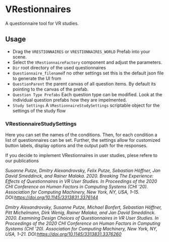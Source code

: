 # VRestionnaires
A questionnaire tool for VR studies.


## Usage
 - Drag the `VRESTIONNAIRES` or `VRESTIONNAIRES_WORLD` Prefab into your scene.
 - Select the `VRestionnaireFactory` component and adjust the parameters.
  - `Dir` root directory of the used questionnaires
  - `Questionnaire_filename`if no other settings set this is the default json file to generate the UI from
  - `QuestionParent` the parent canvas of all question items. By default its pointing to the canvas of the prefab.
  - `Question Type Prefabs` Each question type can be modified. Look at the individual question prefabs how they are impelmented.
 - `Study Settings` A `VRestionnaireStudySettings` scriptable object for the settings of the study flow
 
 ### VRestionnaireStudySettings
 Here you can set the names of the conditions. Then, for each condition a list of questionnaires can be set.
 Further, the settings allow for customized button labels, display options and the output path for the responses.





If you decide to implement VRestionnaires in user studies, plese refere to our publications


*Susanne Putze, Dmitry Alexandrovsky, Felix Putze, Sebastian Höffner, Jan David Smeddinck, and Rainer Malaka. 2020. Breaking The Experience: Effects of Questionnaires in VR User Studies. In Proceedings of the 2020 CHI Conference on Human Factors in Computing Systems (CHI ’20). Association for Computing Machinery, New York, NY, USA, 1–15. DOI:https://doi.org/10.1145/3313831.3376144*

*Dmitry Alexandrovsky, Susanne Putze, Michael Bonfert, Sebastian Höffner, Pitt Michelmann, Dirk Wenig, Rainer Malaka, and Jan David Smeddinck. 2020. Examining Design Choices of Questionnaires in VR User Studies. In Proceedings of the 2020 CHI Conference on Human Factors in Computing Systems (CHI ’20). Association for Computing Machinery, New York, NY, USA, 1–21. DOI:https://doi.org/10.1145/3313831.3376260*
